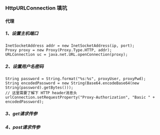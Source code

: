 ### HttpURLConnection 填坑
#### 代理
##### 1、设置主机端口
```
InetSocketAddress addr = new InetSocketAddress(ip, port);
Proxy proxy = new Proxy(Proxy.Type.HTTP, addr);
URLConnection uc = java.net.URL.openConnection(proxy);
```
##### 2、设置用户名密码
```
String password = String.format("%s:%s", proxyUser, proxyPwd);
String encodedPassword = new String(Base64.encodeBase64(new String(password).getBytes()));
// 这里需要了解下 HTTP header消息头
urlConnection.setRequestProperty("Proxy-Authorization", "Basic " + encodedPassword);
```
##### 3、get请求传参

##### 4、post请求传参